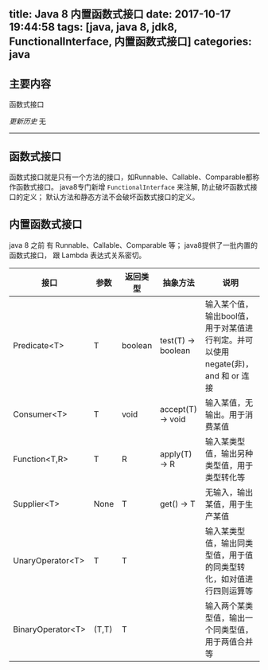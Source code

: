 title: Java 8 内置函数式接口
date: 2017-10-17 19:44:58
tags: [java, java 8, jdk8, FunctionalInterface, 内置函数式接口]
categories: java
---

## 主要内容
函数式接口


*更新历史*
无

<!-- more -->

---

## 函数式接口
函数式接口就是只有一个方法的接口，如Runnable、Callable、Comparable都称作函数式接口。
java8专门新增 `FunctionalInterface` 来注解, 防止破坏函数式接口的定义； 默认方法和静态方法不会破坏函数式接口的定义。

## 内置函数式接口
java 8 之前 有 Runnable、Callable、Comparable 等； java8提供了一批内置的函数式接口， 跟 Lambda 表达式关系密切。

|接口|	参数|	返回类型| 抽象方法 |	说明|
|-----|----|----|-------|-----------|
|Predicate\<T\> |	T|boolean|test(T) -> boolean|	输入某个值，输出bool值，用于对某值进行判定。并可以使用 negate(非)， and 和 or 连接|
|Consumer\<T\> |	T	|void	|accept(T) -> void|输入某值，无输出。用于消费某值|
|Function<T,R> |	T	|R	|apply(T) -> R|输入某类型值，输出另种类型值，用于类型转化等|
|Supplier\<T\> |	None	|T	|get() -> T|无输入，输出某值，用于生产某值|
|UnaryOperator\<T\>	 |T	|T	|          |输入某类型值，输出同类型值，用于值的同类型转化，如对值进行四则运算等|
|BinaryOperator\<T\> |(T,T)|	T	|              |输入两个某类型值，输出一个同类型值，用于两值合并等|

